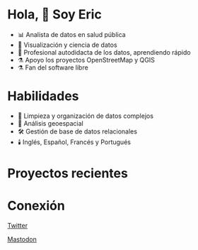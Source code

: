# Hola, 👋 Soy Eric 
- 📊 Analista de datos en salud pública
- 👀 Visualización y ciencia de datos
- 🌱 Profesional autodidacta de los datos, aprendiendo rápido
- ⚗️ Apoyo los proyectos OpenStreetMap y QGIS
- ⚗️ Fan del software libre

# Habilidades
- 🧶 Limpieza y organización de datos complejos
- 🧶 Análisis geoespacial
- 🛠️ Gestión de base de datos relacionales
- 🕯️ Inglés, Español, Francés y Portugués

# Proyectos recientes


# Conexión
[Twitter](https://twitter.com/rcrmj)

[Mastodon](https://vis.social/@YoViajo)

<!---
YoViajo/YoViajo is a ✨ special ✨ repository because its `README.md` (this file) appears on your GitHub profile.
You can click the Preview link to take a look at your changes.
--->

